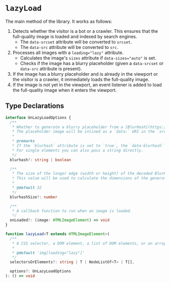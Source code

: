 # `lazyLoad`

The main method of the library. It works as follows:

1. Detects whether the visitor is a bot or a crawler. This ensures that the full-quality image is loaded and indexed by search engines.
   - The `data-srcset` attribute will be converted to `srcset`.
   - The `data-src` attribute will be converted to `src`.
2. Processes all images with a `loading="lazy"` attribute.
   - Calculates the image's `sizes` attribute if `data-sizes="auto"` is set.
   - Checks if the image has a blurry placeholder (given a `data-srcset` or `data-src` attribute is present).
3. If the image has a blurry placeholder and is already in the viewport or the visitor is a crawler, it immediately loads the full-quality image.
4. If the image is not yet in the viewport, an event listener is added to load the full-quality image when it enters the viewport.

## Type Declarations

```ts
interface UnLazyLoadOptions {
  /**
   * Whether to generate a blurry placeholder from a [BlurHash](https://blurha.sh/) string.
   * The placeholder image will be inlined as a `data:` URI in the `src` attribute.
   *
   * @remarks
   * If the `blurhash` attribute is set to `true`, the `data-blurhash` attribute will be used.
   * For single elements you can also pass a string directly.
   */
  blurhash?: string | boolean

  /**
   * The size of the longer edge (width or height) of the decoded BlurHash image, depending on the aspect ratio.
   * This value will be used to calculate the dimensions of the generated blurry placeholder from a BlurHash string.
   *
   * @default 32
   */
  blurhashSize?: number

  /**
   * A callback function to run when an image is loaded.
   */
  onLoaded?: (image: HTMLImageElement) => void
}

function lazyLoad<T extends HTMLImageElement>(
  /**
   * A CSS selector, a DOM element, a list of DOM elements, or an array of DOM elements to lazy-load.
   *
   * @default 'img[loading="lazy"]'
   */
  selectorsOrElements?: string | T | NodeListOf<T> | T[],

  options?: UnLazyLoadOptions
): () => void
```
